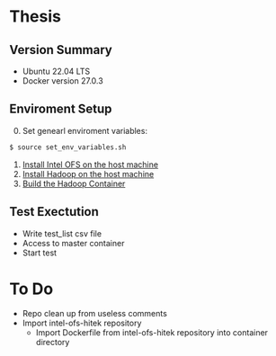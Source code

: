 # Thesis

## Version Summary
* Ubuntu 22.04 LTS
* Docker version 27.0.3

## Enviroment Setup
0) Set genearl enviroment variables:
```bash
$ source set_env_variables.sh
```
1) [Install Intel OFS on the host machine](install/intel_OFS/README.md)
2) [Install Hadoop on the host machine](install/hadoop/README.md)
3) [Build the Hadoop Container](install/container/README.md)

## Test Exectution
* Write test_list csv file
* Access to master container
* Start test

# To Do
* Repo clean up from useless comments
* Import intel-ofs-hitek repository 
    * Import Dockerfile from intel-ofs-hitek repository into container directory